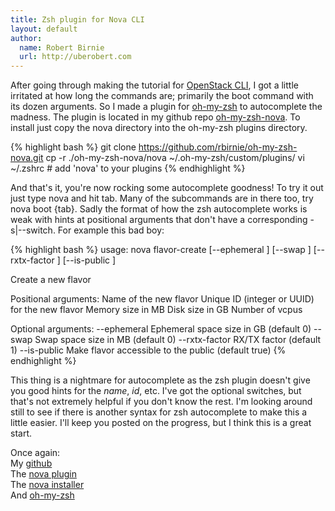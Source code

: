 ```yaml
---
title: Zsh plugin for Nova CLI
layout: default
author:
  name: Robert Birnie
  url: http://uberobert.com
---
```


After going through making the tutorial for [OpenStack CLI](https://github.com/openstack/python-novaclient), I got a little irritated at how long the commands are; primarily the boot command with its dozen arguments. So I made a plugin for [oh-my-zsh](https://github.com/robbyrussell/oh-my-zsh) to autocomplete the madness. The plugin is located in my github repo [oh-my-zsh-nova](https://github.com/rbirnie/oh-my-zsh-nova). To install just copy the nova directory into the oh-my-zsh plugins directory.

{% highlight bash %}
git clone https://github.com/rbirnie/oh-my-zsh-nova.git
cp -r ./oh-my-zsh-nova/nova ~/.oh-my-zsh/custom/plugins/
vi ~/.zshrc # add 'nova' to your plugins
{% endhighlight %}

And that's it, you're now rocking some autocomplete goodness! To try it out just type nova and hit tab. Many of the subcommands are in there too, try nova boot {tab}. Sadly the format of how the zsh autocomplete works is weak with hints at positional arguments that don't have a corresponding -s|--switch. For example this bad boy:

{% highlight bash %}
usage: nova flavor-create [--ephemeral <ephemeral>] [--swap <swap>]
                          [--rxtx-factor <factor>] [--is-public <is-public>]
                          <name> <id> <ram> <disk> <vcpus>

Create a new flavor

Positional arguments:
  <name>                Name of the new flavor
  <id>                  Unique ID (integer or UUID) for the new flavor
  <ram>                 Memory size in MB
  <disk>                Disk size in GB
  <vcpus>               Number of vcpus

Optional arguments:
  --ephemeral <ephemeral>
                        Ephemeral space size in GB (default 0)
  --swap <swap>         Swap space size in MB (default 0)
  --rxtx-factor <factor>
                        RX/TX factor (default 1)
  --is-public <is-public>
                        Make flavor accessible to the public (default true)
{% endhighlight %}

This thing is a nightmare for autocomplete as the zsh plugin doesn't give you good hints for the *name*, *id*, etc. I've got the optional switches, but that's not extremely helpful if you don't know the rest. I'm looking around still to see if there is another syntax for zsh autocomplete to make this a little easier. I'll keep you posted on the progress, but I think this is a great start. 

Once again:<br>
My [github](https://github.com/rbirnie)<br>
The [nova plugin](https://github.com/rbirnie/oh-my-zsh-nova)<br>
The [nova installer](https://github.com/openstack/python-novaclient)<br>
And [oh-my-zsh](https://github.com/robbyrussell/oh-my-zsh)
